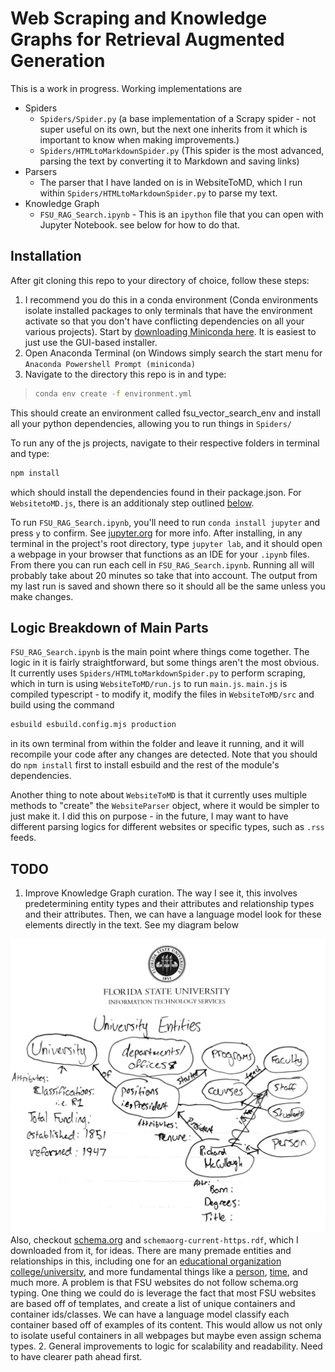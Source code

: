 # Web Scraping and Knowledge Graphs for Retrieval Augmented Generation
This is a work in progress. Working implementations are
- Spiders
    - `Spiders/Spider.py` (a base implementation of a Scrapy spider - not super useful on its own, but the next one inherits from it which is important to know when making improvements.)
    - `Spiders/HTMLtoMarkdownSpider.py` (This spider is the most advanced, parsing the text by converting it to Markdown and saving links)
- Parsers
    - The parser that I have landed on is in WebsiteToMD, which I run within `Spiders/HTMLtoMarkdownSpider.py` to parse my text.
- Knowledge Graph
    - `FSU_RAG_Search.ipynb` - This is an `ipython` file that you can open with Jupyter Notebook. see below for how to do that.

## Installation
After git cloning this repo to your directory of choice, follow these steps:

1. I recommend you do this in a conda environment (Conda environments isolate installed packages to only terminals that have the environment activate so that you don't have conflicting dependencies on all your various projects). Start by [downloading Miniconda here](https://docs.anaconda.com/free/miniconda/index.html#latest-miniconda-installer-links). It is easiest to just use the GUI-based installer.
2. Open Anaconda Terminal (on Windows simply search the start menu
for `Anaconda Powershell Prompt (miniconda)`
3. Navigate to the directory this repo is in and type:
> ```bash
> conda env create -f environment.yml
> ```
This should create an environment called fsu_vector_search_env and install all your python dependencies, allowing you to run things in `Spiders/`

To run any of the js projects, navigate to their respective folders in terminal and type:
```bash
npm install
```
which should install the dependencies found in their package.json. For `WebsitetoMD.js`, there is an additionaly step outlined [below](#logic-breakdown-of-main-parts).

To run `FSU_RAG_Search.ipynb`, you'll need to run `conda install jupyter` and press `y` to confirm. See [jupyter.org](https://jupyter.org/) for more info. After installing, in any terminal in the project's root directory, type `jupyter lab`, and it should open a webpage in your browser that functions as an IDE for your `.ipynb` files. From there you can run each cell in `FSU_RAG_Search.ipynb`. Running all will probably take about 20 minutes so take that into account. The output from my last run is saved and shown there so it should all be the same unless you make changes.

## Logic Breakdown of Main Parts
`FSU_RAG_Search.ipynb` is the main point where things come together. The logic in it is fairly straightforward, but some things aren't the most obvious. It currently uses `Spiders/HTMLtoMarkdownSpider.py` to perform scraping, which in turn is using `WebsiteToMD/run.js` to run `main.js`. `main.js` is compiled typescript - to modify it, modify the files in `WebsiteToMD/src` and build using the command
```bash
esbuild esbuild.config.mjs production
```
in its own terminal from within the folder and leave it running, and it will recompile your code after any changes are detected. Note that you should do `npm install` first to install esbuild and the rest of the module's dependencies.

Another thing to note about `WebsiteToMD` is that it currently uses multiple methods to "create" the `WebsiteParser` object, where it would be simpler to just make it. I did this on purpose - in the future, I may want to have different parsing logics for different websites or specific types, such as `.rss` feeds.

## TODO
1. Improve Knowledge Graph curation. The way I see it, this involves predetermining entity types and their attributes and relationship types and their attributes. Then, we can have a language model look for these elements directly in the text. See my diagram below

![Simple Entity-Relationship Diagram of FSU](<img/E-R Diagram FSU.jpg>)
Also, checkout [schema.org](https://www.schema.org) and `schemaorg-current-https.rdf`, which I downloaded from it, for ideas. There are many premade entities and relationships in this, including one for an [educational organization](https://schema.org/EducationalOrganization) [college/university](https://schema.org/CollegeOrUniversity), and more fundamental things like a [person](https://schema.org/Person), [time](https://schema.org/Time), and much more.
A problem is that FSU websites do not follow schema.org typing. One thing we could do is leverage the fact that most FSU websites are based off of templates, and create a list of unique containers and container ids/classes. We can have a language model classify each container based off of examples of its content. This would allow us not only to isolate useful containers in all webpages but maybe even assign schema types.
2. General improvements to logic for scalability and readability. Need to have clearer path ahead first.

